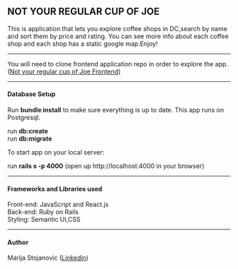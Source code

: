 <h2>NOT YOUR REGULAR CUP OF JOE</h2>

This is application that lets you explore coffee shops in DC,search by name and sort them by price and rating. You can see more info about each coffee shop and each shop has a static google map.Enjoy!
***
You will need to  clone frontend application repo in order to explore the app.(<a href="https://github.com/marijastojanovic5/mod4Project_frontend">Not your regular cup of Joe Frontend</a>)
***
<h4>Database Setup</h4>

Run <b>bundle install</b> to make sure everything is up to date. This app runs on Postgresql.</br>

run <b>db:create</b></br>
run <b>db:migrate</b></br>

To start app on your local server:</br>

run <b>rails s -p 4000</b> (open up http://localhost:4000 in your browser)</br>
***

<h4>Frameworks and Libraries used</h4>

Front-end: JavaScript and React.js </br>
Back-end: Ruby on Rails</br>
Styling: Semantic UI,CSS</br>
***
<h4>Author</h4>
 Marija Stojanovic (<a href="https://www.linkedin.com/in/marijastojanovic1987/">Linkedin</a>)




